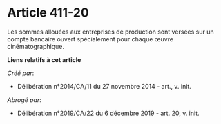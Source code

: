 # Article 411-20

Les sommes allouées aux entreprises de production sont versées sur un compte bancaire ouvert spécialement pour chaque œuvre
cinématographique.

**Liens relatifs à cet article**

_Créé par_:

  - Délibération n°2014/CA/11 du 27 novembre 2014 - art., v. init.

_Abrogé par_:

  - Délibération n°2019/CA/22 du 6 décembre 2019 - art. 20, v. init.
